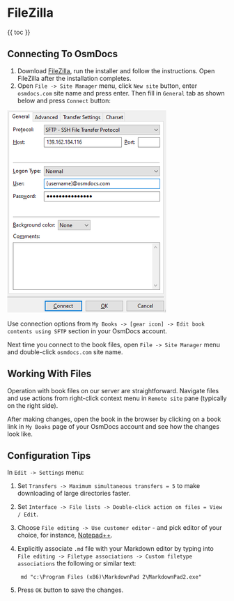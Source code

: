 # FileZilla

{{ toc }}

## Connecting To OsmDocs

1. Download [FileZilla](https://filezilla-project.org/download.php?type=client), run the installer and follow the instructions. Open FileZilla after the installation completes.
2. Open `File -> Site Manager` menu, click `New site` button, enter `osmdocs.com` site name and press enter. Then fill in `General` tab as shown below and press `Connect` button:

![FileZilla connection settings](filezilla-connection.png)

Use connection options from `My Books -> [gear icon] -> Edit book contents using SFTP` section in your OsmDocs account.

Next time you connect to the book files, open `File -> Site Manager` menu and double-click `osmdocs.com` site name.

## Working With Files

Operation with book files on our server are straightforward. Navigate files and use actions from right-click context menu in `Remote site` pane (typically on the right side).

After making changes, open the book in the browser by clicking on a book link in `My Books` page of your OsmDocs account and see how the changes look like.

## Configuration Tips

In `Edit -> Settings` menu:

1. Set `Transfers -> Maximum simultaneous transfers = 5` to make downloading of large directories faster.
2. Set `Interface -> File lists -> Double-click action on files = View / Edit`.
3. Choose `File editing -> Use customer editor` - and pick editor of your choice, for instance, [Notepad++](https://notepad-plus-plus.org/).
4. Explicitly associate `.md` file with your Markdown editor by typing into `File editing -> Filetype associations -> Custom filetype associations` the following or similar text:

        md "c:\Program Files (x86)\MarkdownPad 2\MarkdownPad2.exe"

5. Press `OK` button to save the changes.
